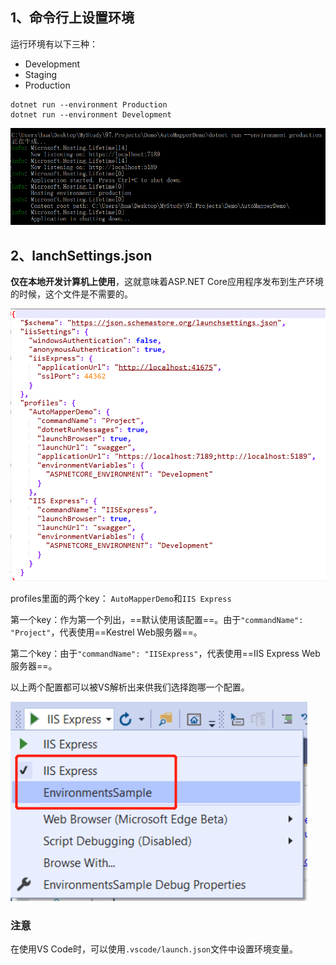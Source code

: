 ## 1、命令行上设置环境

运行环境有以下三种：

- Development
- Staging
- Production

```shell
dotnet run --environment Production
dotnet run --environment Development
```

![](..\99.Images\42.png)

## 2、lanchSettings.json

**仅在本地开发计算机上使用**，这就意味着ASP.NET Core应用程序发布到生产环境的时候，这个文件是不需要的。

![](..\99.Images\43.png)

profiles里面的两个key： `AutoMapperDemo`和`IIS Express`

第一个key：作为第一个列出，==默认使用该配置==。由于`"commandName": "Project"`，代表使用==Kestrel Web服务器==。

第二个key：由于`"commandName": "IISExpress"`，代表使用==IIS Express Web服务器==。

以上两个配置都可以被VS解析出来供我们选择跑哪一个配置。

 ![](..\99.Images\44.png)

### 注意

在使用VS Code时，可以使用`.vscode/launch.json`文件中设置环境变量。

